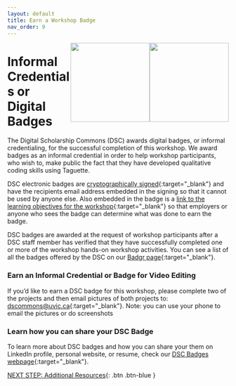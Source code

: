 ```yaml
---
layout: default
title: Earn a Workshop Badge
nav_order: 9
---
```

<img src="https://api.badgr.io/public/badges/ZLoWG_DrRuy2keGOiW8WSw/image" style="float:right;width:180px;"> 
<img src="https://api.badgr.io/public/badges/VXh4mwN5TEuUYZZXHY16-Q/image" style="float:right;width:180px;"> 

# Informal Credentials or Digital Badges

The Digital Scholarship Commons (DSC) awards digital badges, or informal credentialing, for the successful completion of this workshop. We award badges as an informal credential in order to help workshop participants, who wish to, make public the fact that they have developed qualitative coding skills using Taguette. 

DSC electronic badges are [cryptographically signed](https://badgecheck.io/){:target="_blank"} and have the recipients email address embedded in the signing so that it cannot be used by anyone else. Also embedded in the badge is a [link to the learning objectives for the workshop](https://badgr.com/backpack/badges/607767abb78d4c65fc8f1676){:target="_blank"} so that employers or anyone who sees the badge can determine what was done to earn the badge. 

DSC badges are awarded at the request of workshop participants after a DSC staff member has verified that they have successfully completed one or more of the workshop hands-on workshop activities. You can see a list of all the badges offered by the DSC on our [Badgr page](https://badgr.com/public/issuers/HI5nEIsFQKiFDSGJWrYNxQ/badges){:target="_blank"}.

### Earn an Informal Credential or Badge for Video Editing 

If you’d like to earn a DSC badge for this workshop, please complete two of the projects and then email pictures of both projects to: [dscommons@uvic.ca](mailto:dscommons@uvic.ca){:target="_blank"}. Note: you can use your phone to email the pictures or do screenshots

### Learn how you can share your DSC Badge
To learn more about DSC badges and how you can share your them on LinkedIn profile, personal website, or resume, check our [DSC Badges webpage](https://onlineacademiccommunity.uvic.ca/dsc/badges/){:target="_blank"}.

[NEXT STEP: Additional Resources](additional-resources.html){: .btn .btn-blue }
